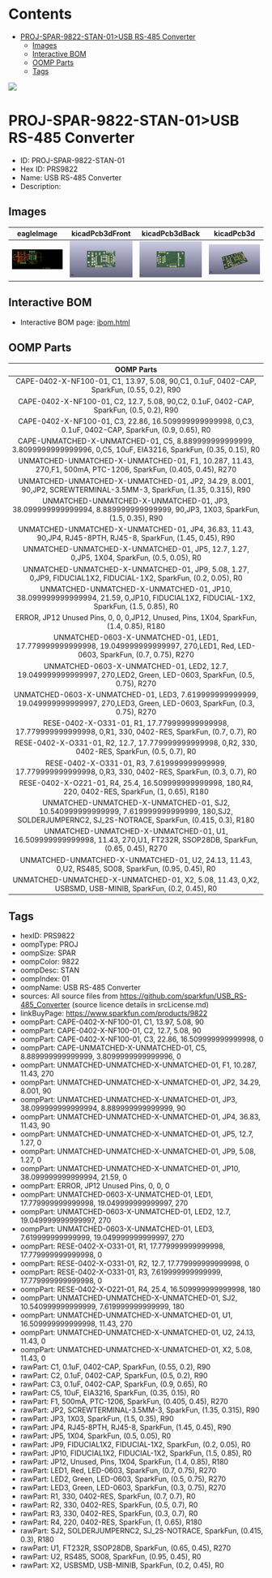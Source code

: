 



Contents
========

* [PROJ-SPAR-9822-STAN-01>USB RS-485 Converter](#proj-spar-9822-stan-01usb-rs-485-converter)
	* [Images](#images)
	* [Interactive BOM](#interactive-bom)
	* [OOMP Parts](#oomp-parts)
	* [Tags](#tags)
  
![][im]
# PROJ-SPAR-9822-STAN-01>USB RS-485 Converter

- ID: PROJ-SPAR-9822-STAN-01
- Hex ID: PRS9822
- Name: USB RS-485 Converter
- Description: 

## Images
  
  

|eagleImage|kicadPcb3dFront|kicadPcb3dBack|kicadPcb3d|
| :---: | :---: | :---: | :---: |
|[![eagleImage](eagleImage_140.png)](eagleImage_600.png)|[![kicadPcb3dFront](kicadPcb3dFront_140.png)](kicadPcb3dFront_600.png)|[![kicadPcb3dBack](kicadPcb3dBack_140.png)](kicadPcb3dBack_600.png)|[![kicadPcb3d](kicadPcb3d_140.png)](kicadPcb3d_600.png)|

## Interactive BOM

- Interactive BOM page: [ibom.html](kicad/bom/ibom.html)

## OOMP Parts
  

|OOMP Parts|
| :---: |
|CAPE-0402-X-NF100-01, C1, 13.97, 5.08, 90,C1, 0.1uF, 0402-CAP, SparkFun, (0.55, 0.2), R90|
|CAPE-0402-X-NF100-01, C2, 12.7, 5.08, 90,C2, 0.1uF, 0402-CAP, SparkFun, (0.5, 0.2), R90|
|CAPE-0402-X-NF100-01, C3, 22.86, 16.509999999999998, 0,C3, 0.1uF, 0402-CAP, SparkFun, (0.9, 0.65), R0|
|CAPE-UNMATCHED-X-UNMATCHED-01, C5, 8.889999999999999, 3.8099999999999996, 0,C5, 10uF, EIA3216, SparkFun, (0.35, 0.15), R0|
|UNMATCHED-UNMATCHED-X-UNMATCHED-01, F1, 10.287, 11.43, 270,F1, 500mA, PTC-1206, SparkFun, (0.405, 0.45), R270|
|UNMATCHED-UNMATCHED-X-UNMATCHED-01, JP2, 34.29, 8.001, 90,JP2, SCREWTERMINAL-3.5MM-3, SparkFun, (1.35, 0.315), R90|
|UNMATCHED-UNMATCHED-X-UNMATCHED-01, JP3, 38.099999999999994, 8.889999999999999, 90,JP3, 1X03, SparkFun, (1.5, 0.35), R90|
|UNMATCHED-UNMATCHED-X-UNMATCHED-01, JP4, 36.83, 11.43, 90,JP4, RJ45-8PTH, RJ45-8, SparkFun, (1.45, 0.45), R90|
|UNMATCHED-UNMATCHED-X-UNMATCHED-01, JP5, 12.7, 1.27, 0,JP5, 1X04, SparkFun, (0.5, 0.05), R0|
|UNMATCHED-UNMATCHED-X-UNMATCHED-01, JP9, 5.08, 1.27, 0,JP9, FIDUCIAL1X2, FIDUCIAL-1X2, SparkFun, (0.2, 0.05), R0|
|UNMATCHED-UNMATCHED-X-UNMATCHED-01, JP10, 38.099999999999994, 21.59, 0,JP10, FIDUCIAL1X2, FIDUCIAL-1X2, SparkFun, (1.5, 0.85), R0|
|ERROR, JP12 Unused Pins, 0, 0, 0,JP12, Unused, Pins, 1X04, SparkFun, (1.4, 0.85), R180|
|UNMATCHED-0603-X-UNMATCHED-01, LED1, 17.779999999999998, 19.049999999999997, 270,LED1, Red, LED-0603, SparkFun, (0.7, 0.75), R270|
|UNMATCHED-0603-X-UNMATCHED-01, LED2, 12.7, 19.049999999999997, 270,LED2, Green, LED-0603, SparkFun, (0.5, 0.75), R270|
|UNMATCHED-0603-X-UNMATCHED-01, LED3, 7.619999999999999, 19.049999999999997, 270,LED3, Green, LED-0603, SparkFun, (0.3, 0.75), R270|
|RESE-0402-X-O331-01, R1, 17.779999999999998, 17.779999999999998, 0,R1, 330, 0402-RES, SparkFun, (0.7, 0.7), R0|
|RESE-0402-X-O331-01, R2, 12.7, 17.779999999999998, 0,R2, 330, 0402-RES, SparkFun, (0.5, 0.7), R0|
|RESE-0402-X-O331-01, R3, 7.619999999999999, 17.779999999999998, 0,R3, 330, 0402-RES, SparkFun, (0.3, 0.7), R0|
|RESE-0402-X-O221-01, R4, 25.4, 16.509999999999998, 180,R4, 220, 0402-RES, SparkFun, (1, 0.65), R180|
|UNMATCHED-UNMATCHED-X-UNMATCHED-01, SJ2, 10.540999999999999, 7.619999999999999, 180,SJ2, SOLDERJUMPERNC2, SJ_2S-NOTRACE, SparkFun, (0.415, 0.3), R180|
|UNMATCHED-UNMATCHED-X-UNMATCHED-01, U1, 16.509999999999998, 11.43, 270,U1, FT232R, SSOP28DB, SparkFun, (0.65, 0.45), R270|
|UNMATCHED-UNMATCHED-X-UNMATCHED-01, U2, 24.13, 11.43, 0,U2, RS485, SO08, SparkFun, (0.95, 0.45), R0|
|UNMATCHED-UNMATCHED-X-UNMATCHED-01, X2, 5.08, 11.43, 0,X2, USBSMD, USB-MINIB, SparkFun, (0.2, 0.45), R0|

## Tags

- hexID: PRS9822
- oompType: PROJ
- oompSize: SPAR
- oompColor: 9822
- oompDesc: STAN
- oompIndex: 01
- oompName: USB RS-485 Converter
- sources: All source files from https://github.com/sparkfun/USB_RS-485_Converter (source licence details in srcLicense.md)
- linkBuyPage: https://www.sparkfun.com/products/9822
- oompPart: CAPE-0402-X-NF100-01, C1, 13.97, 5.08, 90
- oompPart: CAPE-0402-X-NF100-01, C2, 12.7, 5.08, 90
- oompPart: CAPE-0402-X-NF100-01, C3, 22.86, 16.509999999999998, 0
- oompPart: CAPE-UNMATCHED-X-UNMATCHED-01, C5, 8.889999999999999, 3.8099999999999996, 0
- oompPart: UNMATCHED-UNMATCHED-X-UNMATCHED-01, F1, 10.287, 11.43, 270
- oompPart: UNMATCHED-UNMATCHED-X-UNMATCHED-01, JP2, 34.29, 8.001, 90
- oompPart: UNMATCHED-UNMATCHED-X-UNMATCHED-01, JP3, 38.099999999999994, 8.889999999999999, 90
- oompPart: UNMATCHED-UNMATCHED-X-UNMATCHED-01, JP4, 36.83, 11.43, 90
- oompPart: UNMATCHED-UNMATCHED-X-UNMATCHED-01, JP5, 12.7, 1.27, 0
- oompPart: UNMATCHED-UNMATCHED-X-UNMATCHED-01, JP9, 5.08, 1.27, 0
- oompPart: UNMATCHED-UNMATCHED-X-UNMATCHED-01, JP10, 38.099999999999994, 21.59, 0
- oompPart: ERROR, JP12 Unused Pins, 0, 0, 0
- oompPart: UNMATCHED-0603-X-UNMATCHED-01, LED1, 17.779999999999998, 19.049999999999997, 270
- oompPart: UNMATCHED-0603-X-UNMATCHED-01, LED2, 12.7, 19.049999999999997, 270
- oompPart: UNMATCHED-0603-X-UNMATCHED-01, LED3, 7.619999999999999, 19.049999999999997, 270
- oompPart: RESE-0402-X-O331-01, R1, 17.779999999999998, 17.779999999999998, 0
- oompPart: RESE-0402-X-O331-01, R2, 12.7, 17.779999999999998, 0
- oompPart: RESE-0402-X-O331-01, R3, 7.619999999999999, 17.779999999999998, 0
- oompPart: RESE-0402-X-O221-01, R4, 25.4, 16.509999999999998, 180
- oompPart: UNMATCHED-UNMATCHED-X-UNMATCHED-01, SJ2, 10.540999999999999, 7.619999999999999, 180
- oompPart: UNMATCHED-UNMATCHED-X-UNMATCHED-01, U1, 16.509999999999998, 11.43, 270
- oompPart: UNMATCHED-UNMATCHED-X-UNMATCHED-01, U2, 24.13, 11.43, 0
- oompPart: UNMATCHED-UNMATCHED-X-UNMATCHED-01, X2, 5.08, 11.43, 0
- rawPart: C1, 0.1uF, 0402-CAP, SparkFun, (0.55, 0.2), R90
- rawPart: C2, 0.1uF, 0402-CAP, SparkFun, (0.5, 0.2), R90
- rawPart: C3, 0.1uF, 0402-CAP, SparkFun, (0.9, 0.65), R0
- rawPart: C5, 10uF, EIA3216, SparkFun, (0.35, 0.15), R0
- rawPart: F1, 500mA, PTC-1206, SparkFun, (0.405, 0.45), R270
- rawPart: JP2, SCREWTERMINAL-3.5MM-3, SparkFun, (1.35, 0.315), R90
- rawPart: JP3, 1X03, SparkFun, (1.5, 0.35), R90
- rawPart: JP4, RJ45-8PTH, RJ45-8, SparkFun, (1.45, 0.45), R90
- rawPart: JP5, 1X04, SparkFun, (0.5, 0.05), R0
- rawPart: JP9, FIDUCIAL1X2, FIDUCIAL-1X2, SparkFun, (0.2, 0.05), R0
- rawPart: JP10, FIDUCIAL1X2, FIDUCIAL-1X2, SparkFun, (1.5, 0.85), R0
- rawPart: JP12, Unused, Pins, 1X04, SparkFun, (1.4, 0.85), R180
- rawPart: LED1, Red, LED-0603, SparkFun, (0.7, 0.75), R270
- rawPart: LED2, Green, LED-0603, SparkFun, (0.5, 0.75), R270
- rawPart: LED3, Green, LED-0603, SparkFun, (0.3, 0.75), R270
- rawPart: R1, 330, 0402-RES, SparkFun, (0.7, 0.7), R0
- rawPart: R2, 330, 0402-RES, SparkFun, (0.5, 0.7), R0
- rawPart: R3, 330, 0402-RES, SparkFun, (0.3, 0.7), R0
- rawPart: R4, 220, 0402-RES, SparkFun, (1, 0.65), R180
- rawPart: SJ2, SOLDERJUMPERNC2, SJ_2S-NOTRACE, SparkFun, (0.415, 0.3), R180
- rawPart: U1, FT232R, SSOP28DB, SparkFun, (0.65, 0.45), R270
- rawPart: U2, RS485, SO08, SparkFun, (0.95, 0.45), R0
- rawPart: X2, USBSMD, USB-MINIB, SparkFun, (0.2, 0.45), R0



[im]: kicadPcb3d_450.png
